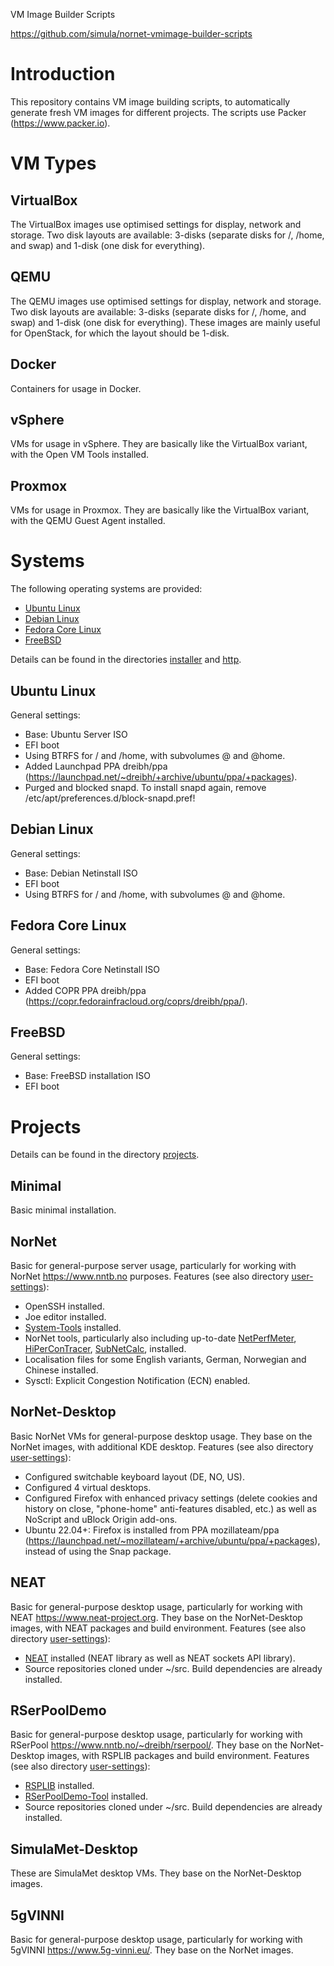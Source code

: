 VM Image Builder Scripts

<https://github.com/simula/nornet-vmimage-builder-scripts>


# Introduction

This repository contains VM image building scripts, to automatically generate fresh VM images for different projects. The scripts use Packer (<https://www.packer.io>).


# VM Types

## VirtualBox

The VirtualBox images use optimised settings for display, network and storage. Two disk layouts are available: 3-disks (separate disks for /, /home, and swap) and 1-disk (one disk for everything).

## QEMU

The QEMU images use optimised settings for display, network and storage. Two disk layouts are available: 3-disks (separate disks for /, /home, and swap) and 1-disk (one disk for everything). These images are mainly useful for OpenStack, for which the layout should be 1-disk.

## Docker

Containers for usage in Docker.

## vSphere

VMs for usage in vSphere. They are basically like the VirtualBox variant, with the Open VM Tools installed.

## Proxmox

VMs for usage in Proxmox. They are basically like the VirtualBox variant, with the QEMU Guest Agent installed.


# Systems

The following operating systems are provided:
* [Ubuntu Linux](https://ubuntu.com/)
* [Debian Linux](https://www.debian.org/)
* [Fedora Core Linux](https://getfedora.org/de/)
* [FreeBSD](https://www.freebsd.org/)

Details can be found in the directories [installer](https://github.com/simula/nornet-vmimage-builder-scripts/tree/master/installer) and [http](https://github.com/simula/nornet-vmimage-builder-scripts/tree/master/http).

## Ubuntu Linux

General settings:
* Base: Ubuntu Server ISO
* EFI boot
* Using BTRFS for / and /home, with subvolumes @ and @home.
* Added Launchpad PPA dreibh/ppa (<https://launchpad.net/~dreibh/+archive/ubuntu/ppa/+packages>).
* Purged and blocked snapd. To install snapd again, remove /etc/apt/preferences.d/block-snapd.pref!

## Debian Linux

General settings:
* Base: Debian Netinstall ISO
* EFI boot
* Using BTRFS for / and /home, with subvolumes @ and @home.

## Fedora Core Linux

General settings:
* Base: Fedora Core Netinstall ISO
* EFI boot
* Added COPR PPA dreibh/ppa (<https://copr.fedorainfracloud.org/coprs/dreibh/ppa/>).

## FreeBSD

General settings:
* Base: FreeBSD installation ISO
* EFI boot


# Projects

Details can be found in the directory [projects](https://github.com/simula/nornet-vmimage-builder-scripts/tree/master/projects).

## Minimal

Basic minimal installation.

## NorNet

Basic for general-purpose server usage, particularly for working with NorNet <https://www.nntb.no> purposes. Features (see also directory [user-settings](https://github.com/simula/nornet-vmimage-builder-scripts/blob/master/scripts/user-settings)):
* OpenSSH installed.
* Joe editor installed.
* [System-Tools](https://www.nntb.no/~dreibh/system-tools/) installed.
* NorNet tools, particularly also including up-to-date [NetPerfMeter](https://www.nntb.no/~dreibh/netperfmeter/), [HiPerConTracer](https://www.nntb.no/~dreibh/hipercontracer/index.html), [SubNetCalc](https://www.nntb.no/~dreibh/subnetcalc/index.html), installed.
* Localisation files for some English variants, German, Norwegian and Chinese installed.
* Sysctl: Explicit Congestion Notification (ECN) enabled.

## NorNet-Desktop

Basic NorNet VMs for general-purpose desktop usage. They base on the NorNet images, with additional KDE desktop. Features (see also directory [user-settings](https://github.com/simula/nornet-vmimage-builder-scripts/blob/master/scripts/user-settings)):
* Configured switchable keyboard layout (DE, NO, US).
* Configured 4 virtual desktops.
* Configured Firefox with enhanced privacy settings (delete cookies and history on close, "phone-home" anti-features disabled, etc.) as well as NoScript and uBlock Origin add-ons.
* Ubuntu 22.04+: Firefox is installed from PPA mozillateam/ppa (<https://launchpad.net/~mozillateam/+archive/ubuntu/ppa/+packages>), instead of using the Snap package.

## NEAT

Basic for general-purpose desktop usage, particularly for working with NEAT <https://www.neat-project.org>. They base on the NorNet-Desktop images, with NEAT packages and build environment. Features (see also directory [user-settings](https://github.com/simula/nornet-vmimage-builder-scripts/blob/master/scripts/user-settings)):
* [NEAT](https://github.com/NEAT-project/neat) installed (NEAT library as well as NEAT sockets API library).
* Source repositories cloned under ~/src. Build dependencies are already installed.

## RSerPoolDemo

Basic for general-purpose desktop usage, particularly for working with RSerPool <https://www.nntb.no/~dreibh/rserpool/>. They base on the NorNet-Desktop images, with RSPLIB packages and build environment. Features (see also directory [user-settings](https://github.com/simula/nornet-vmimage-builder-scripts/blob/master/scripts/user-settings)):
* [RSPLIB](https://www.nntb.no/~dreibh/rserpool/index.html#Download) installed.
* [RSerPoolDemo-Tool](https://www.nntb.no/~dreibh/rserpool/index.html#DemoTool) installed.
* Source repositories cloned under ~/src. Build dependencies are already installed.

## SimulaMet-Desktop

These are SimulaMet desktop VMs. They base on the NorNet-Desktop images.

## 5gVINNI

Basic for general-purpose desktop usage, particularly for working with 5gVINNI <https://www.5g-vinni.eu/>. They base on the NorNet images.
